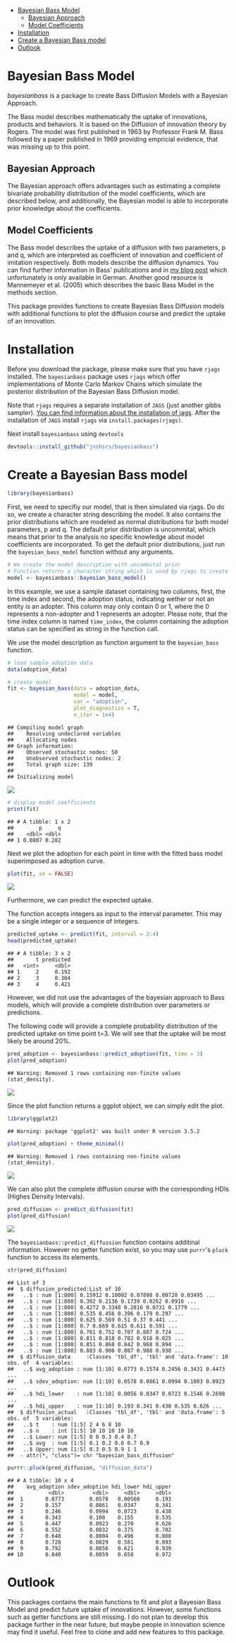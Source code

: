 
-   [Bayesian Bass Model](#bayesian-bass-model)
    -   [Bayesian Approach](#bayesian-approach)
    -   [Model Coefficients](#model-coefficients)
-   [Installation](#installation)
-   [Create a Bayesian Bass model](#create-a-bayesian-bass-model)
-   [Outlook](#outlook)

Bayesian Bass Model
===================

*bayesianbass* is a package to create Bass Diffusion Models with a Bayesian Approach.

The Bass model describes mathematically the uptake of innovations, products and behaviors. It is based on the Diffusion of innovation theory by Rogers. The model was first published in 1963 by Professor Frank M. Bass followed by a paper published in 1969 providing empricial evidence, that was missing up to this point.

Bayesian Approach
-----------------

The Bayesian approach offers advantages such as estimating a complete bivariate probability distribution of the model coefficients, which are described below, and additionally, the Bayesian model is able to incorporate prior knowledge about the coefficients.

Model Coefficients
------------------

The Bass model describes the uptake of a diffusion with two parameters, p and q, which are interpreted as coefficient of innovation and coefficient of imitation respectively. Both models describe the diffusion dynamics. You can find further information in Bass' publications and in [my blog post](https://sciphy-stats.netlify.com/post/estimating-the-bass-model/) which unfortunately is only available in German. Another good resource is Mannemeyer et al. (2005) which describes the basic Bass Model in the methods section.

This package provides functions to create Bayesian Bass Diffusion models with additional functions to plot the diffusion course and predict the uptake of an innovation.

Installation
============

Before you download the package, please make sure that you have `rjags` installed. The `bayesianbass` package uses `rjags` which offer implementations of Monte Carlo Markov Chains which simulate the posterior distribution of the Bayesian Bass Diffusion model.

Note that `rjags` requires a separate installation of `JAGS` (just another gibbs sampler). [You can find information about the installation of jags](http://mcmc-jags.sourceforge.net/). After the installation of `JAGS` install `rjags` via `install.packages(rjags)`.

Next install `bayesianbass` using `devtools`

``` r
devtools::install_github("jnshsrs/bayesianbass")
```

Create a Bayesian Bass model
============================

``` r
library(bayesianbass)
```

First, we need to specifiy our model, that is then simulated via rjags. Do do so, we create a character string describing the model. It also contains the prior distributions which are modeled as normal distributions for both model parameters, p and q. The default prior distribution is uncommital, which means that prior to the analysis no specific knowledge about model coefficients are incorporated. To get the default prior distributions, just run the `bayesian_bass_model` function without any arguments.

``` r
# We create the model description with uncommital prior
# Function returns a character string which is used by rjags to create the model
model <- bayesianbass::bayesian_bass_model()
```

In this example, we use a sample dataset containing two columns, first, the time index and second, the adoption status, indicating wether or not an entity is an adopter. This column may only contain 0 or 1, where the 0 represents a non-adopter and 1 represents an adopter. Please note, that the time index column is named `time_index`, the column containing the adoption status can be specified as string in the function call.

We use the model description as function argument to the `bayesian_bass` function.

``` r
# load sample adoption data
data(adoption_data)

# create model
fit <- bayesian_bass(data = adoption_data,
                     model = model,
                     var = "adoption",
                     plot_diagnostics = T,
                     n_iter = 1e4)
```

    ## Compiling model graph
    ##    Resolving undeclared variables
    ##    Allocating nodes
    ## Graph information:
    ##    Observed stochastic nodes: 50
    ##    Unobserved stochastic nodes: 2
    ##    Total graph size: 139
    ## 
    ## Initializing model

![](README_files/figure-markdown_github/unnamed-chunk-4-1.png)

``` r
# display model coefficients
print(fit)
```

    ## # A tibble: 1 x 2
    ##        p     q
    ##    <dbl> <dbl>
    ## 1 0.0807 0.282

Next we plot the adoption for each point in time with the fitted bass model superimposed as adoption curve.

``` r
plot(fit, se = FALSE)
```

![](README_files/figure-markdown_github/unnamed-chunk-5-1.png)

Furthermore, we can predict the expected uptake.

The function accepts integers as input to the interval parameter. This may be a single integer or a sequence of integers.

``` r
predicted_uptake <- predict(fit, interval = 2:4)
head(predicted_uptake)
```

    ## # A tibble: 3 x 2
    ##       t predicted
    ##   <int>     <dbl>
    ## 1     2     0.192
    ## 2     3     0.304
    ## 3     4     0.421

However, we did not use the advantages of the bayesian approach to Bass models, which will provide a complete distribution over parameters or predictions.

The following code will provide a complete probability distribution of the predicted uptake on time point t=3. We will see that the uptake will be most likely be around 20%.

``` r
pred_adoption <- bayesianbass::predict_adoption(fit, time = 3)
plot(pred_adoption)
```

    ## Warning: Removed 1 rows containing non-finite values (stat_density).

![](README_files/figure-markdown_github/unnamed-chunk-7-1.png)

Since the plot function returns a ggplot object, we can simply edit the plot.

``` r
library(ggplot2)
```

    ## Warning: package 'ggplot2' was built under R version 3.5.2

``` r
plot(pred_adoption) + theme_minimal()
```

    ## Warning: Removed 1 rows containing non-finite values (stat_density).

![](README_files/figure-markdown_github/unnamed-chunk-8-1.png)

We can also plot the complete diffusion course with the corresponding HDIs (Highes Density Intervals).

``` r
pred_diffusion <- predict_diffusion(fit)
plot(pred_diffusion)
```

![](README_files/figure-markdown_github/unnamed-chunk-9-1.png)

The `bayesianbass::predict_diffussion` function contains additinal information. However no getter function exist, so you may use `purrr`'s `pluck` function to access its elements.

``` r
str(pred_diffusion)
```

    ## List of 3
    ##  $ diffusion_predicted:List of 10
    ##   ..$ : num [1:800] 0.15912 0.10002 0.07898 0.00728 0.03495 ...
    ##   ..$ : num [1:800] 0.302 0.2136 0.1739 0.0262 0.0916 ...
    ##   ..$ : num [1:800] 0.4272 0.3348 0.2816 0.0731 0.1779 ...
    ##   ..$ : num [1:800] 0.535 0.456 0.396 0.179 0.297 ...
    ##   ..$ : num [1:800] 0.625 0.569 0.51 0.37 0.441 ...
    ##   ..$ : num [1:800] 0.7 0.669 0.615 0.611 0.591 ...
    ##   ..$ : num [1:800] 0.761 0.752 0.707 0.807 0.724 ...
    ##   ..$ : num [1:800] 0.811 0.818 0.782 0.918 0.825 ...
    ##   ..$ : num [1:800] 0.851 0.868 0.842 0.968 0.894 ...
    ##   ..$ : num [1:800] 0.883 0.906 0.887 0.988 0.938 ...
    ##  $ diffusion_data     :Classes 'tbl_df', 'tbl' and 'data.frame': 10 obs. of  4 variables:
    ##   ..$ avg_adoption : num [1:10] 0.0773 0.1574 0.2456 0.3431 0.4473 ...
    ##   ..$ sdev_adoption: num [1:10] 0.0578 0.0861 0.0994 0.1003 0.0923 ...
    ##   ..$ hdi_lower    : num [1:10] 0.0056 0.0347 0.0723 0.1546 0.2698 ...
    ##   ..$ hdi_upper    : num [1:10] 0.193 0.341 0.438 0.535 0.626 ...
    ##  $ diffusion_actual   :Classes 'tbl_df', 'tbl' and 'data.frame': 5 obs. of  5 variables:
    ##   ..$ t    : num [1:5] 2 4 6 8 10
    ##   ..$ n    : int [1:5] 10 10 10 10 10
    ##   ..$ Lower: num [1:5] 0 0 0.3 0.4 0.7
    ##   ..$ avg  : num [1:5] 0.1 0.2 0.6 0.7 0.9
    ##   ..$ Upper: num [1:5] 0.3 0.5 0.9 1 1
    ##  - attr(*, "class")= chr "bayesian_bass_diffusion"

``` r
purrr::pluck(pred_diffusion, "diffusion_data")
```

    ## # A tibble: 10 x 4
    ##    avg_adoption sdev_adoption hdi_lower hdi_upper
    ##           <dbl>         <dbl>     <dbl>     <dbl>
    ##  1       0.0773        0.0578   0.00560     0.193
    ##  2       0.157         0.0861   0.0347      0.341
    ##  3       0.246         0.0994   0.0723      0.438
    ##  4       0.343         0.100    0.155       0.535
    ##  5       0.447         0.0923   0.270       0.626
    ##  6       0.552         0.0832   0.375       0.702
    ##  7       0.648         0.0804   0.496       0.808
    ##  8       0.728         0.0829   0.581       0.893
    ##  9       0.792         0.0856   0.621       0.939
    ## 10       0.840         0.0859   0.658       0.972

Outlook
=======

This packages contains the main functions to fit and plot a Bayesian Bass Model and predict future uptake of innovations. However, some functions such as getter functions are still missing. I do not plan to develop this package further in the near future, but maybe people in innovation science may find it useful. Feel free to clone and add new features to this package.
